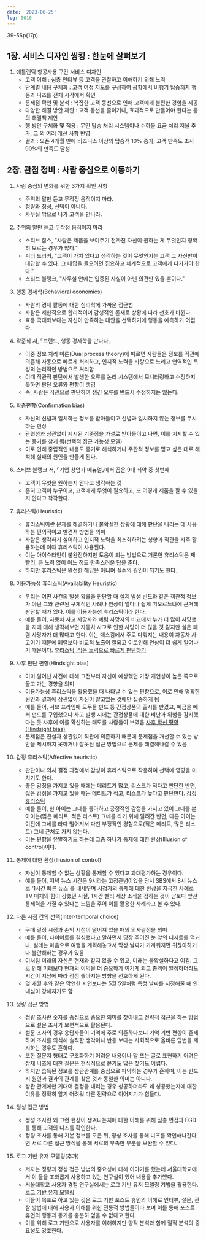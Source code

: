```yaml
---
date: '2023-06-25'
log: 0016
---
```


39-56p(17p)

## 1장. 서비스 디자인 씽킹 : 한눈에 살펴보기

1. 애틀랜틱 항공사용 구간 서비스 디자인
	- 고객 이해 : 심층 인터뷰 등 고객을 관찰하고 이해하기 위해 노력
	- 단계별 내용 구체화 : 고객 여정 지도를 구성하여 공항에서 비행기 탑승까지 행동과 니즈를 전체 시각에서 확인
	- 문제점 확인 및 분석 : 복잡한 고객 동선으로 인해 고객에게 불편한 경험을 제공
	- 다양한 해결 방안 제안 : 고객 동선을 줄이거나, 효과적으로 만들어야 한다는 등의 해결책 제안
	- 행 방안 구체화 및 적용 : 무인 탑승 처리 시스템이나 수하물 요금 처리 저울 추가, 그 외 여러 개선 사항 반영
	- 결과 : 오픈 4개월 만에 비즈니스 이상의 탑승객 10% 증가, 고객 만족도 조사 90%의 만족도 달성


## 2장. 관점 정비 : 사람 중심으로 이동하기

1. 사람 중심의 변화를 위한 3가지 확인 사항
	- 주위의 말만 듣고 무작정 움직이지 마라.
	- 정량과 정성, 선택이 아니다.
	- 사무실 밖으로 나가 고객을 만나라.


2. 주위의 말만 듣고 무작정 움직이지 마라
	- 스티브 잡스, "사람은 제품을 보여주기 전까진 자신이 원하는 게 무엇인지 정확히 모르는 경우가 많다."
	- 피터 드러커, "고객이 가치 있다고 생각하는 것이 무엇인지는 고객 그 자신만이 대답할 수 있다. 그 대답을 들으려면 집요하고 체계적으로 고객에게 다가가야 한다."
	- 스티브 블랭크, "사무실 안에는 입증된 사실이 아닌 의견만 있을 뿐이다."


3. 행동 경제학(Behavioral economics)
	- 사람의 경제 활동에 대한 심리학에 가까운 접근법
	- 사람은 제한적으로 합리적이며 감성적인 존재로 상황에 따라 선호가 바뀐다.
	- 효용 극대화보다는 자신이 만족하는 대안을 선택하기에 행동을 예측하기 어렵다.


4. 곽준식 저, ⌜브랜드, 행동 경제학을 만나다⌟
	- 이중 정보 처리 이론(Dual process theory)에 따르면 사람들은 정보를 직관에 의존해 자동으로 빠르게 처리하고, 인지적 노력을 바탕으로 느리고 연역적인 특성의 논리적인 방법으로 처리함
	- 이때 직관적 판단에서 발생한 오류를 논리 시스템에서 모니터링하고 수정하지 못하면 판단 오류와 편향이 생김
	- 즉, 사람은 직관으로 판단하여 생긴 오류를 반드시 수정하지는 않는다.


5. 확증편향(Confirmation bias)
	- 자신의 신념과 일치하는 정보를 받아들이고 신념과 일치하지 않는 정보를 무시하는 현상
	- 관련성과 상관없이 제시된 기준점을 가설로 받아들이고 나면, 이를 지지할 수 있는 증거를 찾게 됨(선택적 접근 가능성 모델)
	- 이로 인해 중립적인 내용도 증거로 해석하거나 주관적 정보를 믿고 싶은 대로 해석해 실패의 원인을 만들게 된다.


6. 스티브 블랭크 저, ⌜기업 창업가 메뉴얼⌟에서 꼽은 9대 죄악 중 첫번째
	- 고객이 무엇을 원하는지 안다고 생각하는 것
	- 흔히 고객이 누구이고, 고객에게 무엇이 필요하고, 또 어떻게 제품을 팔 수 있을지 안다고 착각한다.


7. 휴리스틱(Heuristic)
	- 휴리스틱이란 문제를 해결하거나 불확실한 상황에 대해 판단을 내리는 데 사용하는 편의적이고 발견적 방법을 의미
	- 사람은 생각하기 싫어하고 인지적 노력을 최소화하려는 성향과 직관을 자주 활용하는데 이때 휴리스틱이 사용된다.
	- 이는 아이슈타인이 불완전하지만 도움이 되는 방법으로 거론한 휴리스틱은 재빨리, 큰 노력 없이 어느 정도 만족스러운 답을 준다.
	- 하지만 휴리스틱은 완전한 해답은 아니며 실수의 원인이 되기도 한다.


8. 이용가능성 휴리스틱(Availability Heuristic)
	- 우리는 어떤 사건의 발생 확률을 판단할 때 실제 발생 빈도와 같은 객관적 정보가 아닌 그와 관련된 구체적인 사례나 연상이 얼마나 쉽게 떠오르느냐에 근거해 판단할 때가 있다. 이를 이용가능성 휴리스틱이라 한다.
	- 예를 들어, 자동차 사고 사망자와 폐렴 사망자의 비교에서 누가 더 많이 사망했을 지에 대해 생각해보면 자동차 사고로 인한 사망이 더 많을 것 같지만 실은 폐렴 사망자가 더 많다고 한다. 이는 매스컴에서 주로 다뤄지는 내용이 자동차 사고이기 때문에 폐렴보다 비교적 노출이 잘되고 이로인해 연상이 더 쉽게 일어나기 때문이다. [휴리스틱, 적은 노력으로 빠르게 판단하기](https://brunch.co.kr/@saetae/104)


9. 사후 판단 편향(Hindsight bias)
	- 이미 일어난 사건에 대해 그전부터 자신이 예상했던 가장 개연성이 높은 쪽으로 몰고 가는 경향을 의미
	- 이용가능성 휴리스틱을 활용했을 때 나타날 수 있는 편향으로, 이로 인해 명확한 원인과 결과에 상관없이 자신이 알고있는 것에만 집중하게 됨
	- 예를 들어, 서브 프라임때 모두들 펀드 등 간접상품의 출시를 반겼고, 예금을 빼서 펀드를 구입했으나 사고 발생 시에는 간접상품에 대한 비난과 위험을 감지했다는 듯 사후에 이를 확신하는 태도를 사람들이 보였음 [사후 확신 평향(Hindsight bias)](https://brunch.co.kr/@ysp0722/111)
	- 문제점은 진실과 상관없이 직관에 의존하기 때문에 문제점을 개선할 수 있는 방안을 제시하지 못하거나 잘못된 접근 방법으로 문제를 해결해나갈 수 있음


10. 감정 휴리스틱(Affective heuristic)
	- 판단이나 의사 결정 과정에서 감성이 휴리스틱으로 작용하여 선택에 영향을 미치기도 한다.
	- 좋은 감정을 가지고 있을 때에는 메리트가 많고, 리스크가 적다고 판단한 반면, 싫은 감정을 가지고 있을 때는 메리트가 적고, 리스크가 높다고 판단한다. [감정 휴리스틱](https://medium.com/@uxdaysseoul/%EA%B0%90%EC%A0%95-%ED%9C%B4%EB%A6%AC%EC%8A%A4%ED%8B%B1-the-affect-heuristic-277cc021a2f)
	- 예를 들어, 한 아이는 그네를 좋아하고 긍정적인 감정을 가지고 있어 그네를 본 아이는(많은 메리트, 적은 리스트) 그네를 타기 위해 달려간 반면, 다른 아이는 이전에 그네를 타다 떨어져서 다친 부정적인 경험으로(적은 메리트, 많은 리스트) 그네 근처도 가지 않는다. 
	- 이는 편향을 유발하기도 하는데 그중 하나가 통제에 대한 환상(Illusion of control)이다.


11. 통제에 대한 환상(Illusion of control)
	- 자신이 통제할 수 없는 상황을 통제할 수 있다고 과대평가하는 경우이다.
	- 예를 들어, 저녁 뉴스 시간은 9시라는 고정관념이었을 당시 SBS에서 8시 뉴스로 '1시간 빠른 뉴스'를 내세우며 시청자의 통제에 대한 환상을 자극한 사례로 TV 매체의 힘이 강했던 시절, 1시간 빨리 세상 소식을 접하는 것이 남보다 앞선 통제력을 가질 수 있다는 느낌을 주어 이를 활용한 사례라고 볼 수 있다.


12. 다른 시점 간의 선택(Inter-temporal choice)
	- 구매 결정 시점과 손익 시점이 떨어져 있을 때의 의사결정을 의미
	- 예를 들어, 다이어트를 결심했다고 말하면서 당장 주어진 눈 앞의 디저트를 먹거나, 설레는 마음으로 여행을 계획해놓고서 막상 날짜가 가까워지면 귀찮아하거나 불안해하는 경우가 있음
	- 이처럼 미래의 자신은 현재와 같지 않을 수 있고, 미래는 불확실하다고 여김. 그로 인해 미래보다 현재의 이익을 더 중요하게 여기게 되고 총액이 일정하더라도 시간이 지남에 따라 점점 좋아지는 방향을 선호하게 된다.
	- 몇 개월 후와 같은 막연한 지연보다는 5월 5일처럼 특정 날짜를 지정해줄 때 인내심이 강해지기도 함


13. 정량 접근 방법
	- 정량 조사란 숫자를 중심으로 중요한 의미를 찾아내고 전략적 접근을 하는 방법으로 설문 조사가 보편적으로 활용된다.
	- 설문 조사의 경우 응답자들이 기억에 주로 의존하다보니 기억 기반 편향이 존재하며 조사를 의식해 솔직한 생각이나 반응 보다는 사회적으로 올바른 답변을 제시하는 경우도 흔하다.
	- 또한 질문지 형태로 구조화하기 어려운 내용이나 말 또는 글로 표현하기 어려운 잠재 니즈에 대한 질문은 현식적으로 묻기도 답은 찾기도 어렵다.
	- 하지만 습득된 정보를 상관관계를 중심으로 파악하는 경우가 흔하며, 이는 반드시 원인과 결과의 관계를 찾은 것과 동일한 의미는 아니다.
	- 상관 관계에만 기대어 결정을 내리는 경우 성공하더라도 왜 성공했는지에 대한 이유를 정확히 알기 어려워 다른 전략으로 이어지기가 힘들다.


14. 정성 접근 방법
	- 정성 조사란 왜 그런 현상이 생겨나는지에 대한 이해를 위해 심층 면접과 FGD를 통해 고객의 니즈를 확인한다.
	- 정량 조사를 통해 기본 정보를 모은 뒤, 정성 조사를 통해 니즈를 확인해나간다면 서로 다른 접근 방식을 통해 서로의 부족한 부분을 보완할 수 있다.


15. 로그 기반 유저 모델링(추가)
	- 저자는 정량과 정성 접근 방법의 중요성에 대해 이야기를 했는데 서울대학교에서 이 둘을 조화롭게 사용하고 있는 연구실이 있어 내용을 추가했다.
	- 서울대학교 사용자 경험 연구실에서는 로그 기반 유저 모델링 기법을 활용한다. [로그 기반 유저 모델링](https://tangible-slip-b0c.notion.site/afd76b6a76fc49d6bcf1a7c3b9dcfa59)
	- 이들이 목표로 하고 있는 것은 로그 기반 포스트 휴먼의 이해로 인터뷰, 설문, 관찰 방법에 대해 사용자 이해를 위한 전통적 방법들이라 보며 이를 통해 포스트 휴먼의 행동과 동기를 충분히 얻을 수 없다고 한다.
	- 이를 위해 로그 기반으로 사용자를 이해하지만 양적 분석과 함께 질적 분석의 중요성도 강조한다.